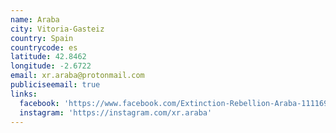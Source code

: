 ```yaml
---
name: Araba
city: Vitoria-Gasteiz
country: Spain
countrycode: es
latitude: 42.8462
longitude: -2.6722
email: xr.araba@protonmail.com
publiciseemail: true
links:
  facebook: 'https://www.facebook.com/Extinction-Rebellion-Araba-111169966992914'
  instagram: 'https://instagram.com/xr.araba'
---
```



